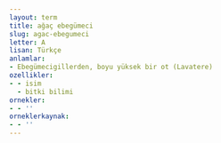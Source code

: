 ```yaml
---
layout: term
title: ağaç ebegümeci
slug: agac-ebegumeci
letter: A
lisan: Türkçe
anlamlar:
- Ebegümecigillerden, boyu yüksek bir ot (Lavatere)
ozellikler:
- - isim
  - bitki bilimi
ornekler:
- - ''
orneklerkaynak:
- - ''
---
```


